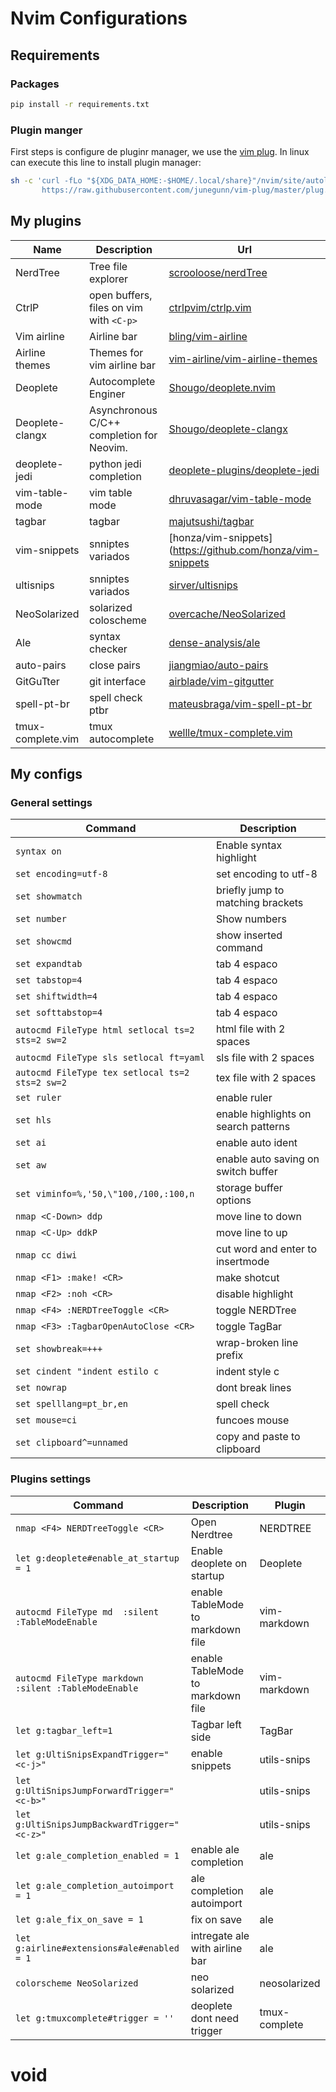 # Nvim Configurations
## Requirements
### Packages

```bash
pip install -r requirements.txt
```
### Plugin manger
First steps is configure de pluginr manager, we use the [vim plug](https://github.com/adam-p/markdown-here/wiki/Markdown-Cheatsheet#links).
In linux can execute this line to install plugin manager:
```bash
sh -c 'curl -fLo "${XDG_DATA_HOME:-$HOME/.local/share}"/nvim/site/autoload/plug.vim --create-dirs \
       https://raw.githubusercontent.com/junegunn/vim-plug/master/plug.vim'
```

## My plugins
| Name              | Description                               | Url                                                                                 |
|-------------------|-------------------------------------------|-------------------------------------------------------------------------------------|
| NerdTree          | Tree file explorer                        | [scrooloose/nerdTree](https://github.com/preservim/nerdtree)                        |
| CtrlP             | open buffers, files on vim with `<C-p>`   | [ctrlpvim/ctrlp.vim](https://github.com/ctrlpvim/ctrlp.vim )                        |
| Vim airline       | Airline bar                               | [bling/vim-airline](https://github.com/vim-airline/vim-airline)                     |
| Airline themes    | Themes for vim airline bar                | [vim-airline/vim-airline-themes](https://github.com/vim-airline/vim-airline-themes) |
| Deoplete          | Autocomplete Enginer                      | [Shougo/deoplete.nvim](https://github.com/Shougo/deoplete.nvim)                     |
| Deoplete-clangx   | Asynchronous C/C++ completion for Neovim. | [Shougo/deoplete-clangx](https://github.com/Shougo/deoplete-clangx)                 |
| deoplete-jedi     | python jedi completion                    | [deoplete-plugins/deoplete-jedi](https://github.com/deoplete-plugins/deoplete-jedi) |
| vim-table-mode    | vim table mode                            | [dhruvasagar/vim-table-mode](https://github.com/dhruvasagar/vim-table-mode)         |
| tagbar            | tagbar                                    | [majutsushi/tagbar](https://github.com/majutsushi/tagbar)                           |
| vim-snippets      | snniptes variados                         | [honza/vim-snippets](https://github.com/honza/vim-snippets                          |
| ultisnips         | snniptes variados                         | [sirver/ultisnips](https://github.com/sirver/ultisnips)                             |
| NeoSolarized      | solarized coloscheme                      | [overcache/NeoSolarized](https://github.com/overcache/NeoSolarized)                 |
| Ale               | syntax checker                            | [dense-analysis/ale](https://github.com/dense-analysis/ale)                         |
| auto-pairs        | close pairs                               | [jiangmiao/auto-pairs](https://github.com/jiangmiao/auto-pairs)                     |
| GitGuTter         | git interface                             | [airblade/vim-gitgutter](https://github.com/airblade/vim-gitgutter)                 |
| spell-pt-br       | spell check ptbr                          | [mateusbraga/vim-spell-pt-br](https://github.com/mateusbraga/vim-spell-pt-b)        |
| tmux-complete.vim | tmux autocomplete                         | [wellle/tmux-complete.vim](https://github.com/wellle/tmux-complete.vim)             |

## My configs
### General settings
| Command                                          | Description                          |
|--------------------------------------------------|--------------------------------------|
| `syntax on`                                      | Enable syntax highlight              |
| `set encoding=utf-8`                             | set encoding to utf-8                |
| `set showmatch`                                  | briefly jump to matching brackets    |
| `set number`                                     | Show numbers                         |
| `set showcmd`                                    | show inserted command                |
| `set expandtab`                                  | tab 4 espaco                         |
| `set tabstop=4`                                  | tab 4 espaco                         |
| `set shiftwidth=4`                               | tab 4 espaco                         |
| `set softtabstop=4`                              | tab 4 espaco                         |
| `autocmd FileType html setlocal ts=2 sts=2 sw=2` | html file with 2 spaces              |
| `autocmd FileType sls setlocal ft=yaml`          | sls file with 2 spaces               |
| `autocmd FileType tex setlocal ts=2 sts=2 sw=2`  | tex file with 2 spaces               |
| `set ruler`                                      | enable ruler                         |
| `set hls`                                        | enable highlights on search patterns |
| `set ai`                                         | enable auto ident                    |
| `set aw`                                         | enable auto saving on switch buffer  |
| `set viminfo=%,'50,\"100,/100,:100,n`            | storage buffer options               |
| `nmap <C-Down> ddp`                              | move line to down                    |
| `nmap <C-Up> ddkP`                               | move line to up                      |
| `nmap cc diwi`                                   | cut word and enter to insertmode     |
| `nmap <F1> :make! <CR>`                          | make shotcut                         |
| `nmap <F2> :noh <CR>`                            | disable highlight                    |
| `nmap <F4> :NERDTreeToggle <CR>`                 | toggle NERDTree                      |
| `nmap <F3> :TagbarOpenAutoClose <CR>`            | toggle TagBar                        |
| `set showbreak=+++`                              | wrap-broken line prefix              |
| `set cindent "indent estilo c`                   | indent style c                       |
| `set nowrap`                                     | dont break lines                     |
| `set spelllang=pt_br,en`                         | spell check                          |
| `set mouse=ci`                                   | funcoes mouse                        |
| `set clipboard^=unnamed`                         | copy and paste to clipboard          |


### Plugins settings
| Command                                               | Description                       | Plugin        |
|-------------------------------------------------------|-----------------------------------|---------------|
| `nmap <F4> NERDTreeToggle <CR>`                       | Open Nerdtree                     | NERDTREE      |
| `let g:deoplete#enable_at_startup = 1`                | Enable deoplete on startup        | Deoplete      |
| `autocmd FileType md  :silent :TableModeEnable`       | enable TableMode to markdown file | vim-markdown  |
| `autocmd FileType markdown  :silent :TableModeEnable` | enable TableMode to markdown file | vim-markdown  |
| `let g:tagbar_left=1`                                 | Tagbar left side                  | TagBar        |
| `let g:UltiSnipsExpandTrigger="<c-j>"`                | enable snippets                   | utils-snips   |
| `let g:UltiSnipsJumpForwardTrigger="<c-b>"`           |                                   | utils-snips   |
| `let g:UltiSnipsJumpBackwardTrigger="<c-z>"`          |                                   | utils-snips   |
| `let g:ale_completion_enabled = 1`                    | enable ale completion             | ale           |
| `let g:ale_completion_autoimport = 1`                 | ale completion autoimport         | ale           |
| `let g:ale_fix_on_save = 1`                           | fix on save                       | ale           |
| `let g:airline#extensions#ale#enabled = 1`            | intregate ale with airline bar    | ale           |
| `colorscheme NeoSolarized`                            | neo solarized                     | neosolarized  |
| `let g:tmuxcomplete#trigger = ''`                     | deoplete dont need trigger        | tmux-complete |
# void

